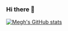 ### Hi there 👋
[![Megh's GitHub stats](https://github-readme-stats.vercel.app/api?username=Meghthedev)](https://github.com/anuraghazra/github-readme-stats)
